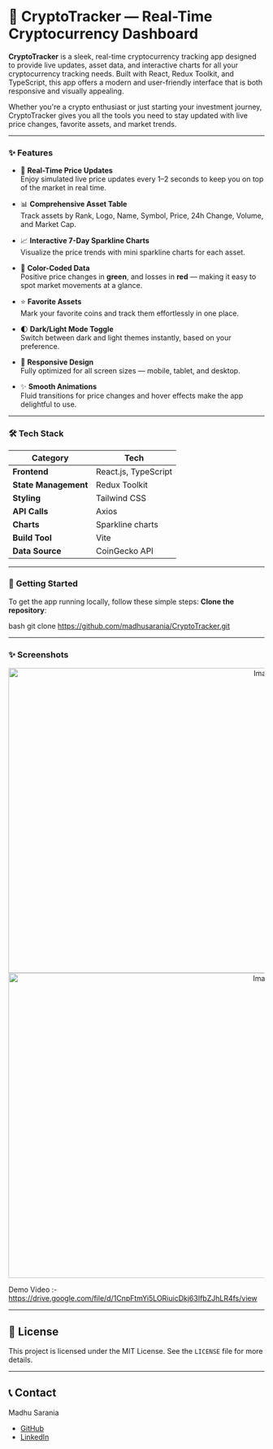 # 🚀 **CryptoTracker — Real-Time Cryptocurrency Dashboard**

**CryptoTracker** is a sleek, real-time cryptocurrency tracking app designed to provide live updates, asset data, and interactive charts for all your cryptocurrency tracking needs. Built with React, Redux Toolkit, and TypeScript, this app offers a modern and user-friendly interface that is both responsive and visually appealing.

Whether you're a crypto enthusiast or just starting your investment journey, CryptoTracker gives you all the tools you need to stay updated with live price changes, favorite assets, and market trends.

---

### ✨ **Features**

- 🔄 **Real-Time Price Updates**  
  Enjoy simulated live price updates every 1–2 seconds to keep you on top of the market in real time.

- 📊 **Comprehensive Asset Table**  
  Track assets by Rank, Logo, Name, Symbol, Price, 24h Change, Volume, and Market Cap.

- 📈 **Interactive 7-Day Sparkline Charts**  
  Visualize the price trends with mini sparkline charts for each asset.

- 🎨 **Color-Coded Data**  
  Positive price changes in **green**, and losses in **red** — making it easy to spot market movements at a glance.

- ⭐ **Favorite Assets**  
  Mark your favorite coins and track them effortlessly in one place.

- 🌓 **Dark/Light Mode Toggle**  
  Switch between dark and light themes instantly, based on your preference.

- 📱 **Responsive Design**  
  Fully optimized for all screen sizes — mobile, tablet, and desktop.

- ✨ **Smooth Animations**  
  Fluid transitions for price changes and hover effects make the app delightful to use.

---

### 🛠 **Tech Stack**

| **Category**         | **Tech**                              |
|----------------------|---------------------------------------|
| **Frontend**          | React.js, TypeScript                 |
| **State Management**  | Redux Toolkit                        |
| **Styling**           | Tailwind CSS                         |
| **API Calls**         | Axios                                |
| **Charts**            | Sparkline charts          |
| **Build Tool**        | Vite                                 |
| **Data Source**       | CoinGecko API                        |

---

### 🚀 **Getting Started**

To get the app running locally, follow these simple steps:
**Clone the repository**:

   bash
   git clone https://github.com/madhusarania/CryptoTracker.git
   
---



### ✨ Screenshots
<p align="center">
<img src="https://github.com/user-attachments/assets/fce9d644-8d13-46dc-90c8-bbb4eb10079e" width="1000" height="600" alt="Image 1"><br>
<img src="https://github.com/user-attachments/assets/88f391a8-cc81-43be-b902-b30feb063065" width="1000" height="600" alt="Image 2"><br>
</p>

Demo Video :- https://drive.google.com/file/d/1CnpFtmYi5LORiuicDkj63IfbZJhLR4fs/view

---
<h2 id="license">📜 License</h2>
<p>This project is licensed under the MIT License. See the <code>LICENSE</code> file for more details.</p>

---

<h2 id="contact">📞 Contact</h2>
<p>Madhu Sarania</p>
<ul>
  <li><a href="https://github.com/madhusarania">GitHub</a></li>
  <li><a href="https://www.linkedin.com/in/madhusarania/">LinkedIn</a></li>
</ul>

